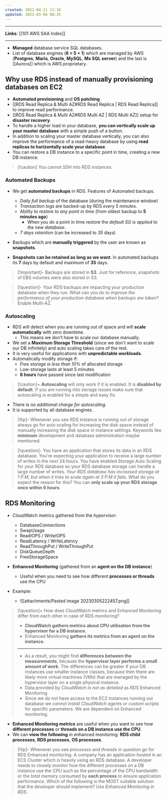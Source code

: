 ```yaml
---
created: 2022-04-21 11:18
updated: 2023-03-06 08:35
---
```

---
**Links**: [[101 AWS SAA Index]]

---

- **Managed** database service SQL databases.
- List of database engines (**6 = 5 + 1**) which are managed by AWS (**Postgres**, **Maria**, **Oracle**, **MySQL**, **Ms SQL server**) and the last is [[Aurora]] which is AWS proprietary.

## Why use RDS instead of manually provisioning databases on EC2
- **Automated provisioning** and **OS patching**
- [[RDS Read Replica & Multi AZ#RDS Read Replica | RDS Read Replica]] to improve read performance.
- [[RDS Read Replica & Multi AZ#RDS Multi AZ | RDS Multi AZ]] setup for **disaster recovery**.
- To handle a higher load in your database, **you can vertically scale up your master database** with a simple push of a button.
- In addition to scaling your master database vertically, you can also improve the performance of a read-heavy database by using **read replicas to horizontally scale your database**.
- You can restore a DB instance to a specific point in time, creating a new DB instance.

> [!caution] You cannot SSH into RDS instances.

### Automated Backups
- We get **automated backups** in RDS. Features of Automated backups.
	- *Daily full backup* of the database (during the maintenance window)
	- *Transaction logs* are backed-up by RDS *every 5 minutes*.
	-  Ability to *restore to any point in time* (from oldest backup to **5 minutes ago**)
		- When you do a point in time restore the *default SG is applied to the new database*.
	- *7 days retention* (can be increased to *35* days)

-   Backups which are **manually triggered** by the user are known as **snapshots**.
-   **Snapshots** **can be retained as long as we want**. In automated backups its **7** days by default and maximum of **35** days.

> [!important]- Backups are stored in **S3**.
> Just for reference, snapshots of EBS volumes were also stored in S3.

> [!question]- Your RDS backups are impacting your production database when they run. What can you do to *improve the performance of your production database when backups are taken*?
> Enable Multi-AZ.

### Autoscaling
- RDS will detect when you are running out of space and will **scale automatically** with zero downtime. 
	- This means we don’t have to scale our database manually. 
- We set a **Maximum Storage Threshold** (since we don't want to scale our DB infinitely) and auto scaling takes care of the rest. 
- It is very useful for applications with **unpredictable workloads**.
- Automatically modify storage if:
	- *Free storage is less than 10%* of allocated storage 
	- Low-storage lasts at least 5 minutes
	- **6 hours** have passed since last modification

> [!caution]+ **Autoscaling** will only work if it is enabled. It is **disabled by default**.
> If you are running into storage issues make sure that autoscaling is enabled for a simple and easy fix.

- There is *no additional charge for autoscaling*.
- It is supported by all database engines.

> [!tip]- Whenever you see RDS instance is running out of storage always go for auto scaling for increasing the disk space instead of manually increasing the disk space in instance settings.
> Keywords like **minimum** development and database administration maybe mentioned.

> [!question]- You have an application that stores its data in an RDS database. You're expecting your application to receive a large number of writes in the next 24 hours. You have enabled Storage Auto Scaling for your RDS database so your RDS database storage can handle a large number of writes. *Your RDS database has increased storage at 1 P.M, but when it tries to scale again at 3 P.M it fails*. What do you expect the reason for this?
> You can **only scale up your RDS storage once within 6 hours**.

## RDS Monitoring
- CloudWatch metrics gathered from the *hypervisor*:
	- DatabaseConnections
	- SwapUsage
	- ReadIOPS / WriteIOPS
	- ReadLatency / WriteLatency
	- ReadThroughPut / WriteThroughPut
	- DiskQueueDepth
	- FreeStorageSpace

- **Enhanced Monitoring** (gathered from an **agent on the DB instance**)
	- Useful when you need to see how different **processes or threads** use the CPU

- Example: 
	- ![[attachments/Pasted image 20230305222457.png]]

> [!question]+ How does CloudWatch metrics and Enhanced Monitoring differ from each other in case of RDS monitoring?
> -   **CloudWatch gathers metrics about CPU utilisation from the hypervisor for a DB instance**,
> -   Enhanced Monitoring **gathers its metrics from an agent on the instance.**
> ---
> -   As a result, you might find **differences between the measurements**, because the **hypervisor layer performs a small amount of work**. The differences can be greater if your DB instances use smaller instance classes, because then there are likely more virtual machines (VMs) that are managed by the hypervisor layer on a single physical instance.
> - Data provided by *CloudWatch is not as detailed* as RDS Enhanced Monitoring.
> - Since we do not have access to the EC2 instances running our database we *cannot install CloudWatch agents or custom scripts* for specific parameters. We are dependent on Enhanced monitoring.

-   **Enhanced Monitoring metrics** are useful when you want to see how **different processes** or **threads on a DB instance use the CPU**.
-   We can **view the following** in enhanced monitoring: **RDS child processes**, **RDS processes**, **OS processes**.

> [!tip]- Whenever you see *processes* and *threads* in question go for RDS Enhanced monitoring.
> A company has an application hosted in an ECS Cluster which is heavily using an RDS database. A developer needs to closely monitor how the different processes on a DB instance use the *CPU* such as the percentage of the CPU bandwidth or the *total memory* consumed by **each process** to ensure application performance. Which of the following is the MOST suitable solution that the developer should implement?
> Use *Enhanced Monitoring in RDS*.
